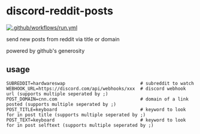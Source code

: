 # discord-reddit-posts

[![.github/workflows/run.yml](https://github.com/rssnyder/discord-reddit-posts/actions/workflows/run.yml/badge.svg)](https://github.com/rssnyder/discord-reddit-posts/actions/workflows/run.yml)

send new posts from reddit via title or domain

powered by github's generosity

## usage

```env
SUBREDDIT=hardwareswap                            # subreddit to watch
WEBHOOK_URL=https://discord.com/api/webhooks/xxx  # discord webhook url (supports multiple seperated by ;)
POST_DOMAIN=cnn.com                               # domain of a link posted (supports multiple seperated by ;)
POST_TITLE=keyboard                               # keyword to look for in post title (supports multiple seperated by ;)
POST_TEXT=keyboard                                # keyword to look for in post selftext (supports multiple seperated by ;)
```
